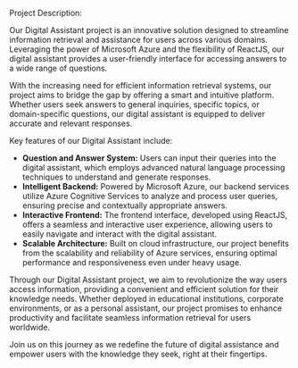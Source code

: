 Project Description:

Our Digital Assistant project is an innovative solution designed to streamline information retrieval and assistance for users across various domains. Leveraging the power of Microsoft Azure and the flexibility of ReactJS, our digital assistant provides a user-friendly interface for accessing answers to a wide range of questions.

With the increasing need for efficient information retrieval systems, our project aims to bridge the gap by offering a smart and intuitive platform. Whether users seek answers to general inquiries, specific topics, or domain-specific questions, our digital assistant is equipped to deliver accurate and relevant responses.

Key features of our Digital Assistant include:

- **Question and Answer System:** Users can input their queries into the digital assistant, which employs advanced natural language processing techniques to understand and generate responses.
- **Intelligent Backend:** Powered by Microsoft Azure, our backend services utilize Azure Cognitive Services to analyze and process user queries, ensuring precise and contextually appropriate answers.
- **Interactive Frontend:** The frontend interface, developed using ReactJS, offers a seamless and interactive user experience, allowing users to easily navigate and interact with the digital assistant.
- **Scalable Architecture:** Built on cloud infrastructure, our project benefits from the scalability and reliability of Azure services, ensuring optimal performance and responsiveness even under heavy usage.

Through our Digital Assistant project, we aim to revolutionize the way users access information, providing a convenient and efficient solution for their knowledge needs. Whether deployed in educational institutions, corporate environments, or as a personal assistant, our project promises to enhance productivity and facilitate seamless information retrieval for users worldwide.

Join us on this journey as we redefine the future of digital assistance and empower users with the knowledge they seek, right at their fingertips.

